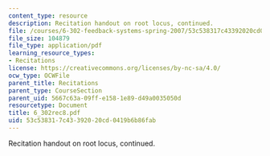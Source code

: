 ```yaml
---
content_type: resource
description: Recitation handout on root locus, continued.
file: /courses/6-302-feedback-systems-spring-2007/53c538317c43392020cd0419b6b86fab_6_302rec8.pdf
file_size: 104879
file_type: application/pdf
learning_resource_types:
- Recitations
license: https://creativecommons.org/licenses/by-nc-sa/4.0/
ocw_type: OCWFile
parent_title: Recitations
parent_type: CourseSection
parent_uid: 5667c63a-09ff-e158-1e89-d49a0035050d
resourcetype: Document
title: 6_302rec8.pdf
uid: 53c53831-7c43-3920-20cd-0419b6b86fab
---
```

Recitation handout on root locus, continued.